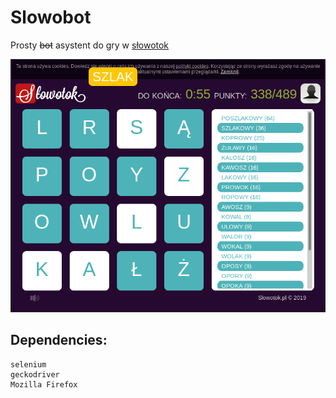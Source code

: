 # Slowobot

Prosty ~~bot~~ asystent do gry w [słowotok](https://www.slowotok.pl)

![screen](/img/screenshot.png)


## Dependencies:

```
selenium
geckodriver
Mozilla Firefox
```
